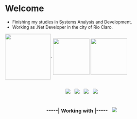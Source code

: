 # Welcome


- Finishing my studies in Systems Analysis and Development.
- Working as .Net Developer in the city of Rio Claro.

<div align="left">

<img align="center" src="https://github-readme-stats.vercel.app/api/top-langs/?username=CassioJhones&hide=javascript,html,css&layout=compact&theme=codeSTACKr" height="150em"/>.
<img src="https://github.com/CassioJhones/CassioJhones/assets/56178855/3169d566-34df-4ec0-9e25-251a7ef769cc" width="120px" align="center">
<img src="https://github.com/CassioJhones/CassioJhones/assets/56178855/1aa33ef8-9408-436f-9b1c-5a8643cda3d4" width="120px" align="center">



</div>
<br/>
<div align="left" style="display:flex; gap:1em; align-items:center; justify-content:center"> 
  <a href="https://www.instagram.com/cassiojho/" target="_blank"> 
  <img src="https://img.shields.io/badge/Instagram-E4405F?style=for-the-badge&logo=instagram&logoColor=white"> </a>

  <a href="https://www.codewars.com/users/CassioJhones" target="_blank"> 
  <img src="https://img.shields.io/badge/Codewars-B1361E?style=for-the-badge&logo=codewars&logoColor=black"> </a>
  
  <a href="https://www.linkedin.com/in/cassio-bjhones/" target="_blank"> 
  <img src="https://img.shields.io/badge/LinkedIn-0077B5?style=for-the-badge&logo=linkedin&logoColor=white"> </a>
  
  <a href="https://www.behance.net/newwaydesign?tracking_source=search_users|NEW%20WAY%20DESIGN" target="_blank">
  <img src="https://img.shields.io/badge/-Behance-blue?style=for-the-badge&logo=behance&logoColor=white" > </a>
</div>

###
<!-- --STACKS-- --STACKS-- -->
<div align="left" style="display:flex; gap:1em; align-items:center; justify-content:center">  
  
### -----| Working with |-----

<p align="left"> <a href="#"> <img src="https://skillicons.dev/icons?i=cs,dotnet,visualstudio,git" /> </a> </p>

<!--
### ---| Last Bootcamp |---
<p align="center">
  
<img src="https://github.com/CassioJhones/CassioJhones/assets/56178855/3169d566-34df-4ec0-9e25-251a7ef769cc" width="120px" align="center">
<img src="https://github.com/CassioJhones/CassioJhones/assets/56178855/1aa33ef8-9408-436f-9b1c-5a8643cda3d4" width="120px" align="center">

</p>

</div>

  [![Harlok's WakaTime stats](https://github-readme-stats.vercel.app/api/wakatime?username=74ae1ab7-b54f-4962-bcef-7d24654719ce)](https://github.com/CassioJhones/github-readme-stats)

[![Readme Card](https://github-readme-stats.vercel.app/api/pin/?username=anuraghazra&repo=github-readme-stats)](https://github.com/anuraghazra/github-readme-stats)
-->
